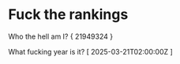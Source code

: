 # Fuck the rankings

Who the hell am I?
{ 21949324 }

What fucking year is it?
[ 2025-03-21T02:00:00Z ]
